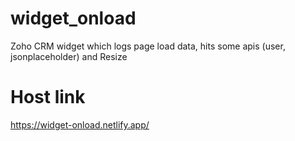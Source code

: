 # widget_onload
Zoho CRM widget which logs page load data, hits some apis (user, jsonplaceholder) and Resize

# Host link
https://widget-onload.netlify.app/
